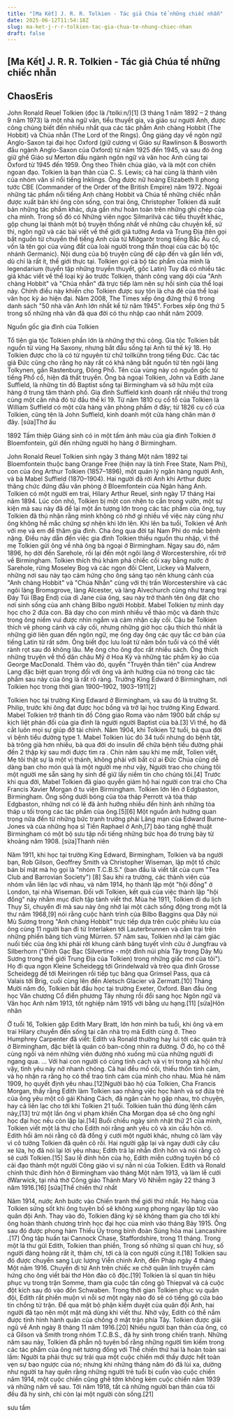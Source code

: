 ```yaml
---
title: "[Ma Kết] J. R. R. Tolkien - Tác giả Chúa tể những chiếc nhẫn"
date: 2025-06-12T11:54:18Z
slug: ma-ket-j-r-r-tolkien-tac-gia-chua-te-nhung-chiec-nhan
draft: false
---
```


## [Ma Kết] J. R. R. Tolkien - Tác giả Chúa tể những chiếc nhẫn

## ChaosEris

John Ronald Reuel Tolkien (đọc là /ˈtɒlkiːn/)[1] (3 tháng 1 năm 1892 – 2 tháng 9 năm 1973) là một nhà ngữ văn, tiểu thuyết gia, và giáo sư người Anh, được công chúng biết đến nhiều nhất qua các tác phẩm Anh chàng Hobbit (The Hobbit) và Chúa nhẫn (The Lord of the Rings). Ông giảng dạy về ngôn ngữ Anglo-Saxon tại đại học Oxford (giữ cương vị Giáo sư Rawlinson & Bosworth đầu ngành Anglo-Saxon của Oxford) từ năm 1925 đến 1945, và sau đó ông giữ ghế Giáo sư Merton đầu ngành ngôn ngữ và văn hoc Anh cũng tại Oxford từ 1945 đến 1959. Ông theo Thiên chúa giáo, và là một con chiên ngoan đạo. Tolkien là bạn thân của C. S. Lewis; cà hai cùng là thành viên của nhóm văn sĩ nổi tiếng Inklings. Ông được nữ hoàng Elizabeth II phong tước CBE (Commander of the Order of the British Empire) năm 1972.
Ngoài những tác phẩm nổi tiếng Anh chàng Hobbit và Chúa tể những chiếc nhẫn được xuất bản khi ông còn sống, con trai ông, Christopher Tolkien đã xuất bản những tác phẩm khác, dựa gần như hoàn toàn trên những ghi chép của cha mình. Trong số đó có Những viên ngọc Silmarilvà các tiểu thuyết khác, gộp chung lại thành một bộ truyện thống nhất về những câu chuyện kể, sử thi, ngôn ngữ và các bài viết về thế giới giả tưởng Arda và Trung Địa (tên gọi bắt nguồn từ chuyển thể tiếng Anh của từ Miðgarðr trong tiếng Bắc Âu cổ, vốn là tên gọi của vùng đất của loài người trong thần thoại của các bộ tộc nhánh Germanic). Nội dung của bộ truyện cũng đề cập đến và gắn liền với, dù chỉ là rất ít, thế giới thực tại. Tolkien gọi cả bộ tác phẩm của mình là legendarium (tuyển tập những truyền thuyết, gốc Latin)
Tuy đã có nhiều tác giả khác viết về thể loại kỳ ảo trước Tolkien, thành công vang dội của "Anh chàng Hobbit" và "Chúa nhẫn" đã trực tiếp làm nên sự hồi sinh của thể loại này. Chính điều này khiến cho Tolkien được suy tôn là cha đẻ của thể loại văn học kỳ ảo hiện đại. Năm 2008, The Times xếp ông đứng thứ 6 trong danh sách "50 nhà văn Anh lớn nhất kể từ năm 1945". Forbes xếp ông thứ 5 trong số những nhà văn đã qua đời có thu nhập cao nhất năm 2009.

Nguồn gốc gia đình của Tolkien

Tổ tiên gia tộc Tolkien phần lớn là những thợ thủ công. Gia tộc Tolkien bắt nguồn từ vùng Hạ Saxony, nhưng bắt đầu sống tại Anh từ thế kỷ 18. Họ Tolkien được cho là có từ nguyên từ chữ tollkühn trong tiếng Đức. Các tác giả Đức cũng cho rằng họ này rất có khả năng bắt nguồn từ tên ngôi làng Tolkynen, gần Rastenburg, Đông Phổ. Tên của vùng này có nguồn gốc từ tiếng Phổ cổ, hiện đã thất truyền.
Ông bà ngoại Tolkien, John và Edith Jane Suffield, là những tín đồ Baptist sống tại Birmingham và sở hữu một cửa hàng ở trung tâm thành phố. Gia đình Suffield kinh doanh rất nhiều thứ trong cùng một căn nhà đó từ đầu thế kỉ 19. Từ năm 1810 cụ cố tổ của Tolkien là William Suffield có một cửa hàng văn phòng phẩm ở đây; từ 1826 cụ cố của Tolkien, cũng tên là John Suffield, kinh doanh một cửa hàng chăn màn ở đây.
[sửa]​Thơ ấu

​​1892 Tấm thiệp Giáng sinh có in một tấm ảnh màu của gia đình Tolkien ở Bloemfontein, gửi đến những người họ hàng ở Birmingham.
 
John Ronald Reuel Tolkien sinh ngày 3 tháng Một năm 1892 tại Bloemfontein thuộc bang Orange Free (hiện nay là tỉnh Free State, Nam Phi), con của ông Arthur Tolkien (1857–1896), một quản lý ngân hàng người Anh, và bà Mabel Suffield (1870–1904). Hai người đã rời Anh khi Arthur được thăng chức đứng đầu văn phòng ở Bloemfontein của Ngân hàng Anh. Tolkien có một người em trai, Hilary Arthur Reuel, sinh ngày 17 tháng Hai năm 1894.
Lúc còn nhỏ, Tolkien bị một con nhện to cắn trong vườn, một sự kiện mà sau này đã để lại một ấn tượng lớn trong các tác phẩm của ông, tuy Tolkien đã thú nhận rằng mình không có nhớ gì nhiều về việc này cũng như ông không hề mắc chứng sợ nhện khi lớn lên. Khi lên ba tuổi, Tolkien về Anh với mẹ và em để thăm gia đình. Cha ông qua đời tại Nam Phi do mắc bệnh nặng. Điều này dẫn đến việc gia đình Tolkien thiếu nguồn thu nhập, vì thế mẹ Tolkien gửi ông về nhà ông bà ngoại ở Birmingham. Ngay sau đó, năm 1896, họ dời đến Sarehole, rồi lại đến một ngôi làng ở Worcestershire, rồi trở về Birmingham. Tolkien thích thú khám phá chiếc cối xay bằng nước ở Sarehole, rừng Moseley Bog và các ngọn đồi Clent, Lickey và Malvern, những nơi sau này tạo cảm hứng cho ông sáng tạo nên khung cảnh của "Anh chàng Hobbit" và "Chúa Nhẫn" cùng với thị trấn Worcestershire và các ngôi làng Bromsgrove, làng Alcester, và làng Alvechurch cũng như trang trại Đáy Túi (Bag End) của dì Jane của ông, sau này trở thành tên ông đặt cho nơi sinh sống của anh chàng Bilbo người Hobbit.
Mabel Tolkien tự mình dạy học cho 2 đứa con. Bà dạy cho con mình nhiều về thảo mộc và đánh thức trong ông niềm vui được nhìn ngắm và cảm nhận cây cối. Cậu bé Tolkien thích vẽ phong cảnh và cây cối, nhưng những giờ học cậu thích thú nhất là những giờ liên quan đến ngôn ngữ, mẹ ông dạy ông các quy tắc cơ bản của tiếng Latin từ rất sớm. Ông biết đọc lưu loát từ năm bốn tuổi và có thể viết rành rọt sau đó không lâu. Mẹ ông cho ông đọc rất nhiều sách. Ông thích những truyện về thổ dân châu Mỹ ở Hoa Kỳ và những tác phẩm kỳ ảo của George MacDonald. Thêm vào đó, quyển "Truyện thần tiên" của Andrew Lang đặc biệt quan trọng đối với ông và ảnh hưởng của nó trong các tác phẩm sau này của ông là rất rõ ràng.
​​Trường King Edward ở Birmingham, nơi Tolkien học trong thời gian 1900–1902, 1903–1911[2]
 
Tolkien học tại trường King Edward ở Birmingham, và sau đó là trường St. Philip, trước khi ông đạt được học bổng và trở lại học trường King Edward.
Mabel Tolkien trở thành tín đồ Công giáo Roma vào năm 1900 bất chấp sự kịch liệt phản đối của gia đình là người người Baptist của bà.[3] Vì thế, họ đã cắt luôn mọi sự giúp đỡ tài chính. Năm 1904, khi Tolkien 12 tuổi, bà qua đời vì bệnh tiểu đường type 1. Mabel Tolkien lúc đó 34 tuổi nhưng do bệnh tật, bà trông già hơn nhiều, bà qua đời do insulin để chữa bệnh tiểu đường phải đến 2 thập kỷ sau mới được tìm ra . Chín năm sau khi mẹ mất, Tolien viết, Mẹ tôi thật sự là một vị thánh, không phải với bất cứ ai Đức Chúa cũng dễ dàng ban cho món quà là một người mẹ như vậy, Người trao cho chúng tôi một người mẹ sẵn sàng hy sinh để giữ lấy niềm tin cho chúng tôi.[4]
Trước khi qua đời, Mabel Tolkien đã giao quyền giám hộ hai người con trai cho Cha Francis Xavier Morgan ở tu viện Birmingham. Tolkien lớn lên ở Edgbaston, Birmingham. Ông sống dưới bóng của tòa tháp Perrott và tòa tháp Edgbaston, những nơi có lẽ đã ảnh hưởng nhiều đến hình ảnh những tòa tháp u tối trong các tác phẩm của ông.[5][6] Một nguồn ảnh hưởng quan trọng nữa đến từ những bức tranh trường phái Lãng mạn của Edward Burne-Jones và của những họa sĩ Tiền Raphael ở Anh,[7] bảo tàng nghệ thuật Birmingham có một bộ sưu tập nổi tiếng những bức họa đó trưng bày từ khoảng năm 1908.
[sửa]​Thanh niên

Năm 1911, khi học tại trường King Edward, Birmingham, Tolkien và ba người bạn, Rob Gilson, Geoffrey Smith và Christopher Wiseman, lập một tổ chức bán bí mật mà họ gọi là "nhóm T.C.B.S." (ban đầu là viết tắt của cụm "Tea Club and Barrovian Society") [8] Sau khi ra trường, các thành viên của nhóm vẫn liên lạc với nhau, và năm 1914, họ thành lập một "hội đồng" ở London, tại nhà Wiseman. Đối với Tolkien, kết quả của việc thành lập "hội đồng" này nhằm mục đích tập tành viết thơ.
Mùa hè 1911, Tolkien đi du lịch Thụy Sĩ, chuyến đi mà sau này ông nhớ lại một cách sống động trong một lá thư năm 1968,[9] nói rằng cuộc hành trình của Bilbo Baggins qua Dãy núi Mù Sương trong "Anh chàng Hobbit" trực tiếp dựa trên cuộc phiêu lưu của ông cùng 11 người bạn đi từ Interlaken tới Lauterbrunnen và cắm trại trên những phiến băng tích vùng Mürren. 57 năm sau, Tolkien nhớ lại cảm giác nuối tiếc của ông khi phải rời khung cảnh băng tuyết vĩnh cửu ở Jungfrau và Silberhorn ("Đỉnh Gạc Bạc (Silvertine - một đỉnh núi phía Tây trong Dãy Mù Sương trong thế giới Trung Địa của Tolkien) trong những giấc mơ của tôi"). Họ đi qua ngọn Kleine Scheidegg tới Grindelwald và trèo qua đỉnh Grosse Scheidegg để tới Meiringen rồi tiếp tục băng qua Grimsel Pass, qua cả Valais tới Brig, cuối cùng lên đến Aletsch Glacier và Zermatt.[10]
Tháng Mười năm đó, Tolkien bắt đầu học tại trường Exeter, Oxford. Ban đầu ông học Văn chương Cổ điển phương Tây nhưng rồi đổi sang học Ngôn ngữ và Văn học Anh năm 1913, tốt nghiệp năm 1915 với bằng ưu hạng.[11]
[sửa]​Hôn nhân

Ở tuổi 16, Tolkien gặp Edith Mary Bratt, lớn hơn mình ba tuổi, khi ông và em trai Hilary chuyển đến sống tại căn nhà trọ mà Edith cùng ở. Theo Humphrey Carpenter đã viết:
Edith và Ronald thường hay lui tới các quán trà ở Birmingham, đặc biệt là quán có ban-công nhìn ra đường. Ở đó, họ có thể cùng ngồi và ném những viên đường nhỏ xuống mũ của những người đi ngang qua. ... Với hai con người có cùng tính cách và vị trí trong xã hội như vậy, tình yêu nảy nở nhanh chóng. Cả hai đều mồ côi, thiếu thốn tình cảm, và họ nhận ra rằng họ có thể trao tình cảm của mình cho nhau. Mùa hè năm 1909, họ quyết định yêu nhau.[12]​Người bảo hộ của Tolkien, Cha Francis Morgan, thấy rằng Edith làm Tolkien sao nhãng việc học hành và sợ đứa trẻ của ông yêu một cô gái Kháng Cách, đã ngăn cản họ gặp nhau, trò chuyện, hay cả liên lạc cho tới khi Tolkien 21 tuổi. Tolkien tuân thủ đúng lệnh cấm này,[13] trừ một lần ông vi phạm khiến Cha Morgan dọa sẽ cho ông nghỉ học đại học nếu còn lặp lại.[14]
Buổi chiều ngày sinh nhật thứ 21 của mình, Tolkien viết một lá thư cho Edith nói rằng anh yêu cô và xin cầu hôn cô. Edith hồi âm nói rằng cô đã đồng ý cưới một người khác, nhưng cô làm vậy vì cô tưởng Tolkien đã quên cô rồi. Hai người gặp lại và ngay dưới cây cầu xe lửa, họ đã nói lại lời yêu nhau; Edith trả lại nhẫn đính hôn và nói rằng cô sẽ cưới Tolkien.[15] Sau lễ đính hôn của họ, Edith miễn cưỡng tuyên bố cô cải đạo thành một người Công giáo vì sự nằn nì của Tolkien. Edith và Ronald chính thức đính hôn ở Birmingham vào tháng Một năm 1913, và làm lễ cưới ởWarwick, tại nhà thờ Công giáo Thánh Mary Vô Nhiễm ngày 22 tháng 3 năm 1916.[16]
[sửa]​Thế chiến thứ nhất

Năm 1914, nước Anh bước vào Chiến tranh thế giới thứ nhất. Họ hàng của Tolkien sửng sốt khi ông tuyên bố sẽ không xung phong ngay lập tức vào quân đội Anh. Thay vào đó, Tolkien đăng ký sẽ không tham gia cho tới khi ông hoàn thành chương trình học đại học của mình vào tháng Bảy 1915. Ông sau đó được phong hàm Thiếu Úy trong binh đoàn Súng hỏa mai Lancashire .[17] Ông tập huấn tại Cannock Chase, Staffordshire, trong 11 tháng. Trong một lá thư gửi Edith, Tolkien than phiền, Trong số những sĩ quan chỉ huy, số người đàng hoàng rất ít, thậm chí, tới cả là con người cũng ít.[18] Tolkien sau đó được chuyển sang Lực lượng Viễn chinh Anh, đến Pháp ngày 4 tháng Một năm 1916. Chuyến đi từ Anh trên chiếc xe chở quân lính truyền cảm hứng cho ông viết bài thơ Hòn đảo cô độc.[19]
Tolkien là sĩ quan tín hiệu phục vụ trong trận Somme, tham gia cuộc tấn công gò Thiepval và cả cuộc đột kích sau đó vào đồn Schwaben.
Trong thời gian Tolkien phục vụ quân đội, Edith rất phiền muộn vì nỗi sợ một ngày nào đó sẽ có tiếng gõ cửa báo tin chồng tử trận. Để qua mặt bộ phận kiểm duyệt của quân đội Anh, hai người đã tạo nên một mật mã dùng khi viết thư. Nhờ vậy, Edith có thể nắm được tình hình hành quân của chồng ở mặt trận phía Tây.
Tolkien được giải ngũ về Anh ngày 8 tháng 11 năm 1916.[20] Nhiều người bạn thân của ông, có cả Gilson và Smith trong nhóm T.C.B.S., đã hy sinh trong chiến tranh. Những năm sau này, Tolkien đã phẫn nộ tuyên bố rằng những người tìm kiếm trong các tác phẩm của ông nét tương đồng với Thế chiến thứ hai là hoàn toàn sai lầm:
Người ta phải thực sự trải qua một cuộc chiến mới thấy được hết toàn vẹn sự bạo ngược của nó; nhưng khi những tháng năm đó đã lùi xa, dường như người ta hay quên rằng những người trẻ tuổi bị cuốn vào cuộc chiến năm 1914, một cuộc chiến cũng ghê tởm không kém cuộc chiến năm 1939 và những năm về sau. Tới năm 1918, tất cả những người bạn thân của tôi đều đã hy sinh, chỉ còn lại một người còn sống.[21]

sưu tầm​